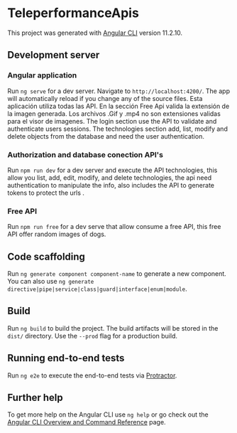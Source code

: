 # TeleperformanceApis

This project was generated with [Angular CLI](https://github.com/angular/angular-cli) version 11.2.10.

## Development server

### Angular application
Run `ng serve` for a dev server. Navigate to `http://localhost:4200/`. The app will automatically reload if you change any of the source files. Esta aplicación utiliza todas las API. En la sección Free Api valida la extensión de la imagen generada. Los archivos .Gif y .mp4 no son extensiones validas para el visor de imagenes. The login section use the API to validate and authenticate users sessions. The technologies section add, list, modify and delete objects from the database and need the user authentication.
### Authorization and database conection API's
Run `npm run dev` for a dev server and execute the API technologies, this allow you list, add, edit, modify, and delete technologies, the api need authentication to manipulate the info, also includes the API to generate tokens to protect the urls . 
### Free API
Run `npm run free` for a dev serve that allow consume a free API, this free API offer random images of dogs.

## Code scaffolding

Run `ng generate component component-name` to generate a new component. You can also use `ng generate directive|pipe|service|class|guard|interface|enum|module`.

## Build

Run `ng build` to build the project. The build artifacts will be stored in the `dist/` directory. Use the `--prod` flag for a production build.

## Running end-to-end tests

Run `ng e2e` to execute the end-to-end tests via [Protractor](http://www.protractortest.org/).

## Further help

To get more help on the Angular CLI use `ng help` or go check out the [Angular CLI Overview and Command Reference](https://angular.io/cli) page.
